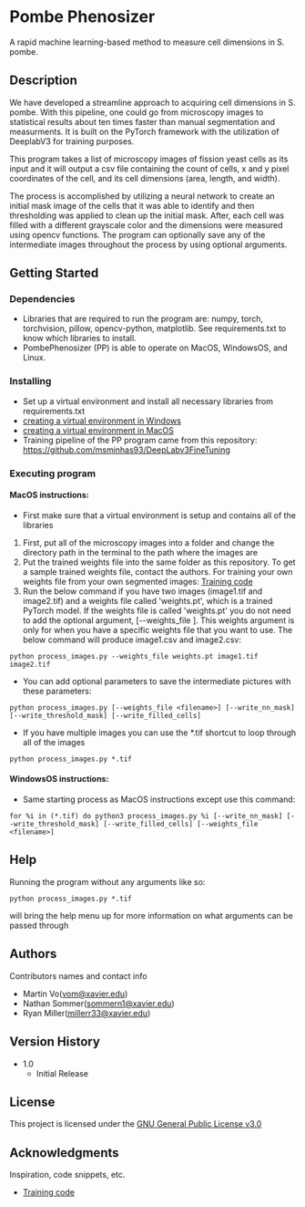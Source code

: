 # Pombe Phenosizer

A rapid machine learning-based method to measure cell dimensions in S. pombe.

## Description

We have developed a streamline approach to acquiring cell dimensions in S. pombe. With this pipeline, one could go from microscopy images to statistical results about ten times faster than manual segmentation and measurments. It is built on the PyTorch framework with the utilization of DeeplabV3 for training purposes.

This program takes a list of microscopy images of fission yeast cells as its input and it will output a csv file containing the count of cells, x and y pixel coordinates of the cell, and its cell dimensions (area, length, and width).

The process is accomplished by utilizing a neural network to create an initial mask image of the cells that it was able to identify and then thresholding was applied to clean up the initial mask. After, each cell was filled with a different grayscale color and the dimensions were measured using opencv functions. The program can optionally save any of the intermediate images throughout the process by using optional arguments.

## Getting Started

### Dependencies

* Libraries that are required to run the program are: numpy, torch, torchvision, pillow, opencv-python, matplotlib. See requirements.txt to know which libraries to install.
* PombePhenosizer (PP) is able to operate on MacOS, WindowsOS, and Linux.

### Installing

* Set up a virtual environment and install all necessary libraries from requirements.txt
* [creating a virtual environment in Windows](docs/windows_venv.md)
* [creating a virtual environment in MacOS](docs/macos_venv.md)
* Training pipeline of the PP program came from this repository: https://github.com/msminhas93/DeepLabv3FineTuning 

### Executing program
#### MacOS instructions:

* First make sure that a virtual environment is setup and contains all of the libraries
1. First, put all of the microscopy images into a folder and change the directory path in the terminal to the path where the images are
2. Put the trained weights file into the same folder as this repository. To get a sample trained weights file, contact the authors. For training your own weights file from your own segmented images: [Training code](https://github.com/msminhas93/DeepLabv3FineTuning)
3. Run the below command if you have two images (image1.tif and image2.tif) and a weights file called 'weights.pt', which is a trained PyTorch model. If the weights file is called 'weights.pt' you do not need to add the optional argument, [--weights_file <filename>]. This weights argument is only for when you have a specific weights file that you want to use. The below command will produce image1.csv and image2.csv:
```
python process_images.py --weights_file weights.pt image1.tif image2.tif
```
* You can add optional parameters to save the intermediate pictures with these parameters:
```
python process_images.py [--weights_file <filename>] [--write_nn_mask] [--write_threshold_mask] [--write_filled_cells]
```
* If you have multiple images you can use the \*.tif shortcut to loop through all of the images
```
python process_images.py *.tif
```

#### WindowsOS instructions:

* Same starting process as MacOS instructions except use this command:
```
for %i in (*.tif) do python3 process_images.py %i [--write_nn_mask] [--write_threshold_mask] [--write_filled_cells] [--weights_file <filename>]
```
## Help

Running the program without any arguments like so:
```
python process_images.py *.tif
```
will bring the help menu up for more information on what arguments can be passed through
## Authors

Contributors names and contact info

* Martin Vo(vom@xavier.edu)
* Nathan Sommer(sommern1@xavier.edu)
* Ryan Miller(millerr33@xavier.edu)

## Version History

* 1.0
    * Initial Release

## License

This project is licensed under the [GNU General Public License v3.0](LICENSE.md)

## Acknowledgments

Inspiration, code snippets, etc.
* [Training code](https://github.com/msminhas93/DeepLabv3FineTuning)

